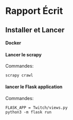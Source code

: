 # Rapport Écrit

## Installer et Lancer

#### Docker

#### Lancer le scrapy

Commandes:

```
scrapy crawl
```

#### lancer le Flask application

Commandes:

```
FLASK_APP = Twitch/views.py
python3 -m flask run
```

